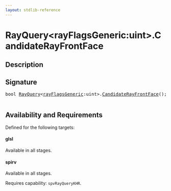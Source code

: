 ```yaml
---
layout: stdlib-reference
---
```


# RayQuery\<rayFlagsGeneric:uint\>\.CandidateRayFrontFace

## Description





## Signature 

<pre>
<span class="code_keyword">bool</span> <a href="/stdlib-reference/types/rayquery-03/index" class="code_type">RayQuery</a>&lt;<a href="/stdlib-reference/types/rayquery-03/index#decl-rayFlagsGeneric" class="code_var">rayFlagsGeneric</a>:<span class="code_keyword">uint</span>&gt;.<a href="/stdlib-reference/types/rayquery-03/candidaterayfrontface-09ch">CandidateRayFrontFace</a>();

</pre>

## Availability and Requirements

Defined for the following targets:

#### glsl
Available in all stages.

#### spirv
Available in all stages.

Requires capability: `spvRayQueryKHR`.


